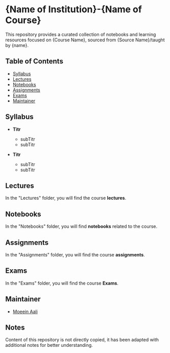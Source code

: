 # {Name of Institution}-{Name of Course}
This repository provides a curated collection of notebooks and learning resources focused on {Course Name}, sourced from {Source Name}/taught by {name}.

## Table of Contents

- [Syllabus](#Syllabus)
- [Lectures](#slides)
- [Notebooks](#notebook)
- [Assignments](#assignments)
- [Exams](#exams)
- [Maintainer](#maintainer)

## Syllabus
- **Titr**
    - subTitr
    - subTitr


- **Titr**
  - subTitr
  - subTitr

## Lectures

In the "Lectures" folder, you will find the course **lectures**.

## Notebooks

In the "Notebooks" folder, you will find **notebooks** related to the course.

## Assignments

In the "Assignments" folder, you will find the course **assignments**.

## Exams

In the "Exams" folder, you will find the course **Exams**.

## Maintainer

- [Moeein Aali](https://github.com/moeeinaali)

## Notes

Content of this repository is not directly copied, it has been adapted with additional notes for better understanding.

